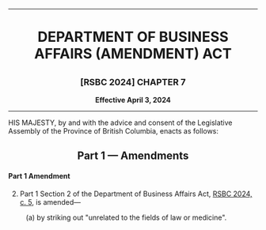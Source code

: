 <div align="center">

<hr/>

<h1>DEPARTMENT OF BUSINESS AFFAIRS (AMENDMENT) ACT</h1>

<h2><small>[RSBC 2024] CHAPTER 7</small></h2>

**Effective April 3, 2024**

<hr/>

</div>

HIS MAJESTY, by and with the advice and consent of the Legislative Assembly of the Province of British Columbia, enacts as follows:

<div align="center">
<h2>Part 1 — Amendments</h2>
</div>

#### Part 1 Amendment

2. Part 1 Section 2  of the Department of Business Affairs Act, [RSBC 2024, c. 5](./5.md), is amended—

    &nbsp;&nbsp;&nbsp;(a) by striking out "unrelated to the fields of law or medicine".
